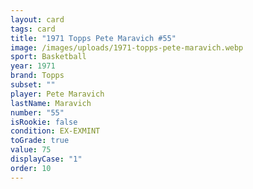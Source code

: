 ```yaml
---
layout: card
tags: card
title: "1971 Topps Pete Maravich #55"
image: /images/uploads/1971-topps-pete-maravich.webp
sport: Basketball
year: 1971
brand: Topps
subset: ""
player: Pete Maravich
lastName: Maravich
number: "55"
isRookie: false
condition: EX-EXMINT
toGrade: true
value: 75
displayCase: "1"
order: 10
---
```

